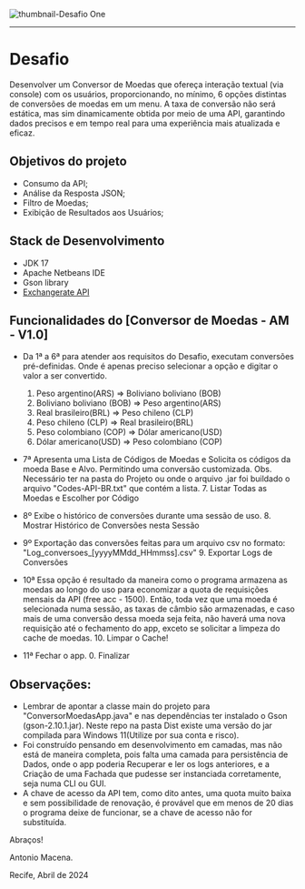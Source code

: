 ![thumbnail-Desafio One](https://i.imgur.com/p89udMN.jpeg)




---

# Desafio

Desenvolver um Conversor de Moedas que ofereça interação textual (via console) com os usuários, proporcionando, no mínimo, 6 opções distintas de conversões de moedas em um menu. A taxa de conversão não será estática, mas sim dinamicamente obtida por meio de uma API, garantindo dados precisos e em tempo real para uma experiência mais atualizada e eficaz.

## Objetivos do projeto

- Consumo da API;
- Análise da Resposta JSON;
- Filtro de Moedas;
- Exibição de Resultados aos Usuários;

## Stack de Desenvolvimento

- JDK 17
- Apache Netbeans IDE
- Gson library
- [Exchangerate API](https://www.exchangerate-api.com/)

## Funcionalidades do [Conversor de Moedas - AM - V1.0]

- Da 1ª a 6ª para atender aos requisitos do Desafio, executam conversões pré-definidas. Onde é apenas preciso selecionar a opção e digitar o valor a ser convertido.
    1. Peso argentino(ARS) => Boliviano boliviano (BOB)
    2. Boliviano boliviano (BOB) => Peso argentino(ARS)
    3. Real brasileiro(BRL) => Peso chileno (CLP)
    4. Peso chileno (CLP) => Real brasileiro(BRL)
    5. Peso colombiano (COP) => Dólar americano(USD)
    6. Dólar americano(USD) => Peso colombiano (COP)

- 7ª Apresenta uma Lista de Códigos de Moedas e Solicita os códigos da moeda Base e Alvo. Permitindo uma conversão customizada. Obs. Necessário ter na pasta do Projeto ou onde o arquivo .jar foi buildado o arquivo "Codes-API-BR.txt" que contém a lista.
     7. Listar Todas as Moedas e Escolher por Código

- 8º Exibe o histórico de conversões durante uma sessão de uso.
     8. Mostrar Histórico de Conversões nesta Sessão

- 9º Exportação das conversões feitas para um arquivo csv no formato: "Log_conversoes_[yyyyMMdd_HHmmss].csv"
     9. Exportar Logs de Conversões

- 10ª Essa opção é resultado da maneira como o programa armazena as moedas ao longo do uso para economizar a quota de requisições mensais da API (free acc - 1500). Então, toda vez que uma moeda é selecionada numa sessão, as taxas de câmbio são armazenadas, e caso mais de uma conversão dessa moeda seja feita, não haverá uma nova requisição até o fechamento do app, exceto se solicitar a limpeza do cache de moedas.
    10. Limpar o Cache!
    
- 11ª Fechar o app.
     0. Finalizar

## Observações:

- Lembrar de apontar a classe main do projeto para "ConversorMoedasApp.java" e nas dependências ter instalado o Gson (gson-2.10.1.jar). Neste repo na pasta Dist existe uma versão do jar compilada para Windows 11(Utilize por sua conta e risco). 
- Foi construído pensando em desenvolvimento em camadas, mas não está de maneira completa, pois falta uma camada para persistência de Dados, onde o app poderia Recuperar e ler os logs anteriores, e a Criação de uma Fachada que pudesse ser instanciada corretamente, seja numa CLI ou GUI.
- A chave de acesso da API tem, como dito antes, uma quota muito baixa e sem possibilidade de renovação, é provável que em menos de 20 dias o programa deixe de funcionar, se a chave de acesso não for substituída.

Abraços!

Antonio Macena.

Recife, Abril de 2024
